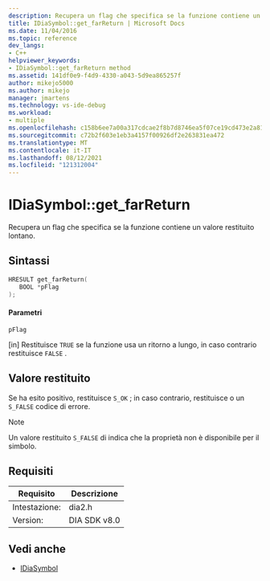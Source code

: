 ```yaml
---
description: Recupera un flag che specifica se la funzione contiene un valore restituito lontano.
title: IDiaSymbol::get_farReturn | Microsoft Docs
ms.date: 11/04/2016
ms.topic: reference
dev_langs:
- C++
helpviewer_keywords:
- IDiaSymbol::get_farReturn method
ms.assetid: 141df0e9-f4d9-4330-a043-5d9ea865257f
author: mikejo5000
ms.author: mikejo
manager: jmartens
ms.technology: vs-ide-debug
ms.workload:
- multiple
ms.openlocfilehash: c158b6ee7a00a317cdcae2f8b7d8746ea5f07ce19cd473e2a8199154f246c25c
ms.sourcegitcommit: c72b2f603e1eb3a4157f00926df2e263831ea472
ms.translationtype: MT
ms.contentlocale: it-IT
ms.lasthandoff: 08/12/2021
ms.locfileid: "121312004"
---
```

# <a name="idiasymbolget_farreturn"></a>IDiaSymbol::get_farReturn
Recupera un flag che specifica se la funzione contiene un valore restituito lontano.

## <a name="syntax"></a>Sintassi

```C++
HRESULT get_farReturn(
   BOOL *pFlag
);
```

#### <a name="parameters"></a>Parametri
 `pFlag`

[in] Restituisce `TRUE` se la funzione usa un ritorno a lungo, in caso contrario restituisce `FALSE` .

## <a name="return-value"></a>Valore restituito
 Se ha esito positivo, restituisce `S_OK` ; in caso contrario, restituisce o un `S_FALSE` codice di errore.

> [!NOTE]
> Un valore restituito `S_FALSE` di indica che la proprietà non è disponibile per il simbolo.

## <a name="requirements"></a>Requisiti

|Requisito|Descrizione|
|-----------------|-----------------|
|Intestazione:|dia2.h|
|Version:|DIA SDK v8.0|

## <a name="see-also"></a>Vedi anche
- [IDiaSymbol](../../debugger/debug-interface-access/idiasymbol.md)
